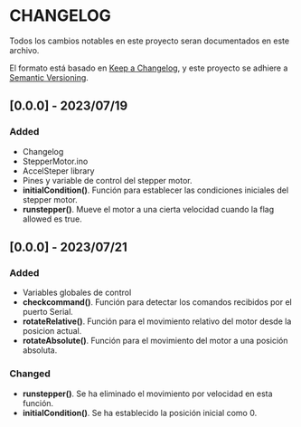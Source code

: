# CHANGELOG

Todos los cambios notables en este proyecto seran documentados en este archivo.

El formato está basado en [Keep a Changelog](http://keepachangelog.com/), y este proyecto se adhiere a [Semantic Versioning](http://semver.org/).

## [0.0.0] - 2023/07/19

### Added
- Changelog
- StepperMotor.ino
- AccelSteper library
- Pines y variable de control del stepper motor.
- **initialCondition()**. Función para establecer las condiciones iniciales del stepper motor.
- **runstepper()**. Mueve el motor a una cierta velocidad cuando la flag allowed es true.

## [0.0.0] - 2023/07/21

### Added
- Variables globales de control
- **checkcommand()**. Función para detectar los comandos recibidos por el puerto Serial.
- **rotateRelative()**. Función para el movimiento relativo del motor desde la posicion actual.
- **rotateAbsolute()**. Función para el movimiento del motor a una posición absoluta.

    
### Changed
- **runstepper()**. Se ha eliminado el movimiento por velocidad en esta función.
- **initialCondition()**. Se ha establecido la posición inicial como 0.
